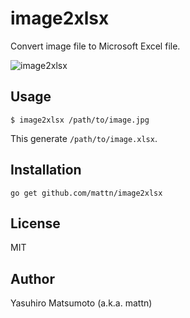 # image2xlsx

Convert image file to Microsoft Excel file.

![image2xlsx](https://gyazo.compile-error.net/7244410693266b39.png)

## Usage

```
$ image2xlsx /path/to/image.jpg
```

This generate `/path/to/image.xlsx`.

## Installation

```
go get github.com/mattn/image2xlsx
```

## License

MIT

## Author

Yasuhiro Matsumoto (a.k.a. mattn)
